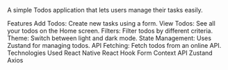 A simple Todos application that lets users manage their tasks easily.

Features
Add Todos: Create new tasks using a form.
View Todos: See all your todos on the Home screen.
Filters: Filter todos by different criteria.
Theme: Switch between light and dark mode.
State Management: Uses Zustand for managing todos.
API Fetching: Fetch todos from an online API.
Technologies Used
React Native
React Hook Form
Context API
Zustand
Axios